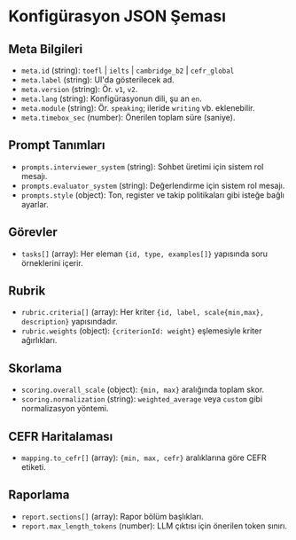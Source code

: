 # Konfigürasyon JSON Şeması

## Meta Bilgileri
- `meta.id` (string): `toefl` | `ielts` | `cambridge_b2` | `cefr_global`
- `meta.label` (string): UI'da gösterilecek ad.
- `meta.version` (string): Ör. `v1`, `v2`.
- `meta.lang` (string): Konfigürasyonun dili, şu an `en`.
- `meta.module` (string): Ör. `speaking`; ileride `writing` vb. eklenebilir.
- `meta.timebox_sec` (number): Önerilen toplam süre (saniye).

## Prompt Tanımları
- `prompts.interviewer_system` (string): Sohbet üretimi için sistem rol mesajı.
- `prompts.evaluator_system` (string): Değerlendirme için sistem rol mesajı.
- `prompts.style` (object): Ton, register ve takip politikaları gibi isteğe bağlı ayarlar.

## Görevler
- `tasks[]` (array): Her eleman `{id, type, examples[]}` yapısında soru örneklerini içerir.

## Rubrik
- `rubric.criteria[]` (array): Her kriter `{id, label, scale{min,max}, description}` yapısındadır.
- `rubric.weights` (object): `{criterionId: weight}` eşlemesiyle kriter ağırlıkları.

## Skorlama
- `scoring.overall_scale` (object): `{min, max}` aralığında toplam skor.
- `scoring.normalization` (string): `weighted_average` veya `custom` gibi normalizasyon yöntemi.

## CEFR Haritalaması
- `mapping.to_cefr[]` (array): `{min, max, cefr}` aralıklarına göre CEFR etiketi.

## Raporlama
- `report.sections[]` (array): Rapor bölüm başlıkları.
- `report.max_length_tokens` (number): LLM çıktısı için önerilen token sınırı.
